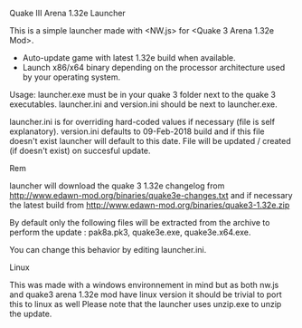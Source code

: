 Quake III Arena 1.32e Launcher

This is a simple launcher made with <NW.js> for <Quake 3 Arena 1.32e Mod>.

* Auto-update game with latest 1.32e build when available.
* Launch x86/x64 binary depending on the processor architecture used by your operating system.

Usage: 
launcher.exe must be in your quake 3 folder next to the quake 3 executables.
launcher.ini and version.ini should be next to launcher.exe.

launcher.ini is for overriding hard-coded values if necessary (file is self explanatory).
version.ini defaults to 09-Feb-2018 build and if this file doesn't exist launcher will default to this date.
File will be updated / created (if doesn't exist) on succesful update.

Rem

launcher will download  the quake 3 1.32e changelog from http://www.edawn-mod.org/binaries/quake3e-changes.txt and if necessary the latest build from http://www.edawn-mod.org/binaries/quake3-1.32e.zip

By default only the following files will be extracted from the archive to perform the update : pak8a.pk3, quake3e.exe, quake3e.x64.exe.

You can change this behavior by editing launcher.ini.

Linux

This was made with a windows environnement in mind but as both nw.js and quake3 arena 1.32e mod have linux version it should be trivial to port this to linux as well
Please note that the launcher uses unzip.exe to unzip the update. 